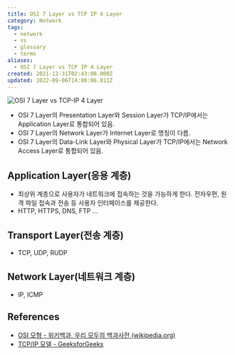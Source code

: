 ```yaml
---
title: OSI 7 Layer vs TCP IP 4 Layer
category: Network
tags:
  - network
  - vs
  - glossary
  - terms
aliases:
  - OSI 7 Layer vs TCP IP 4 Layer
created: 2021-12-31T02:43:00.000Z
updated: 2022-09-06T14:00:06.811Z
---
```


![OSI 7 Layer vs TCP-IP 4 Layer](https://t1.daumcdn.net/cfile/tistory/261CC03358E1B73D32)

- OSI 7 Layer의 Presentation Layer와 Session Layer가 TCP/IP에서는 Application Layer로 통합되어 있음.
- OSI 7 Layer의 Network Layer가 Internet Layer로 명칭이 다름.
- OSI 7 Layer의 Data-Link Layer와 Physical Layer가 TCP/IP에서는 Network Access Layer로 통합되어 있음.

## Application Layer(응용 계층)

- 최상위 계층으로 사용자가 네트워크에 접속하는 것을 가능하게 한다. 전자우편, 원격 파일 접속과 전송 등 사용자 인터페이스를 제공한다.
- HTTP, HTTPS, DNS, FTP ...

## Transport Layer(전송 계층)

- TCP, UDP, RUDP

## Network Layer(네트워크 계층)

- IP, ICMP

## References

- [OSI 모형 - 위키백과, 우리 모두의 백과사전 (wikipedia.org)](https://ko.wikipedia.org/wiki/OSI_%EB%AA%A8%ED%98%95)
- [TCP/IP 모델 - GeeksforGeeks](https://www.geeksforgeeks.org/tcp-ip-model/)
